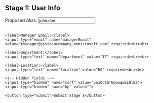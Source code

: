 <!DOCTYPE html>
<html>
<head>
  <meta charset="UTF-8">
  <title>Stage 1 Form</title>
</head>
<body>
  <h2>Stage 1: User Info</h2>
  <form id="stage1Form" action="https://musashiro17.app.n8n.cloud/webhook-test/provision/stage1" method="POST">
    <label>Proposed Alias:</label>
    <input type="text" name="proposedAlias" value="john.doe" required><br><br>

    <label>Manager Email:</label>
    <input type="email" name="managerEmail" value="tmanager@sistosocompany.onmicrosoft.com" required><br><br>

    <label>Department:</label>
    <input type="text" name="department" value="IT" required><br><br>

    <label>Location:</label>
    <input type="text" name="location" value="HQ" required><br><br>

    <!-- Hidden fields -->
    <input type="hidden" name="csrf" value="vn1OCCArNpwoqwEi8lBa">
    <input type="hidden" name="hp" value="">
    
    <button type="submit">Submit Stage 1</button>
  </form>

  <script>
document.getElementById("stage1Form").addEventListener("submit", function(e) {
  e.preventDefault();

  function generateCSRF(length = 20) {
    const chars = 'ABCDEFGHIJKLMNOPQRSTUVWXYZabcdefghijklmnopqrstuvwxyz0123456789';
    let token = '';
    for (let i = 0; i < length; i++) {
      token += chars.charAt(Math.floor(Math.random() * chars.length));
    }
    return token;
  }

  const payload = {
    csrf: generateCSRF(),
    hp: "",
    proposedAlias: document.getElementById("proposedAlias").value,
    managerEmail: document.getElementById("managerEmail").value,
    department: document.getElementById("department").value,
    location: document.getElementById("location").value
  };

  // Send to Stage 1 webhook
  fetch("https://musashiro17.app.n8n.cloud/webhook-test/provision/stage1", {
    method: "POST",
    headers: {"Content-Type": "application/json"},
    body: JSON.stringify(payload)
  })
  .then(response => response.json())
  .then(data => {
    // Save Stage 1 data in localStorage for Stage 2
    localStorage.setItem("stage1Data", JSON.stringify(payload));

    // Redirect to Stage 2 form page
    window.location.href = "";
  })
  .catch(err => alert("Error submitting form"));
});
</script>
</body>
</html>
